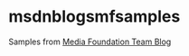 # msdnblogsmfsamples

Samples from [Media Foundation Team Blog](https://blogs.msdn.microsoft.com/mf)
